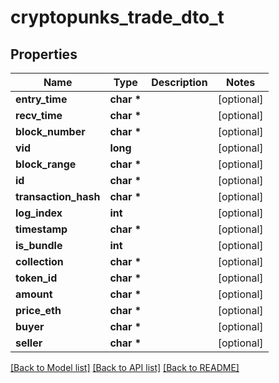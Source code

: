 # cryptopunks_trade_dto_t

## Properties
Name | Type | Description | Notes
------------ | ------------- | ------------- | -------------
**entry_time** | **char \*** |  | [optional] 
**recv_time** | **char \*** |  | [optional] 
**block_number** | **char \*** |  | [optional] 
**vid** | **long** |  | [optional] 
**block_range** | **char \*** |  | [optional] 
**id** | **char \*** |  | [optional] 
**transaction_hash** | **char \*** |  | [optional] 
**log_index** | **int** |  | [optional] 
**timestamp** | **char \*** |  | [optional] 
**is_bundle** | **int** |  | [optional] 
**collection** | **char \*** |  | [optional] 
**token_id** | **char \*** |  | [optional] 
**amount** | **char \*** |  | [optional] 
**price_eth** | **char \*** |  | [optional] 
**buyer** | **char \*** |  | [optional] 
**seller** | **char \*** |  | [optional] 

[[Back to Model list]](../README.md#documentation-for-models) [[Back to API list]](../README.md#documentation-for-api-endpoints) [[Back to README]](../README.md)


